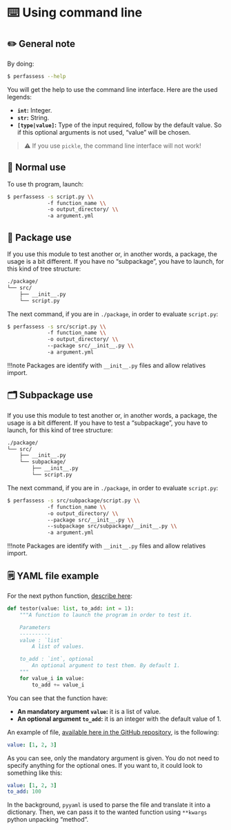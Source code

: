 
# ⌨️ Using command line

## ✏️ General note

By doing:

```sh
$ perfassess --help
```

You will get the help to use the command line interface. Here are the used legends:

- **`int`:** Integer.
- **`str`:** String.
- **`[type|value]`:** Type of the input required, follow by the default value. So if this optional arguments is not used, “value” will be chosen.

> ⚠️ If you use `pickle`, the command line interface will not work!


## 📄 Normal use

To use th program, launch:

```sh
$ perfassess -s script.py \\
             -f function_name \\
             -o output_directory/ \\
             -a argument.yml
```

## 📁 Package use


If you use this module to test another or, in another words, a package, the usage is a bit different. If you have no “subpackage”, you have to launch, for this kind of tree structure:

```sh
./package/
└── src/
    ├── __init__.py
    └── script.py
```

The next command, if you are in `./package`, in order to evaluate `script.py`:

```sh
$ perfassess -s src/script.py \\
             -f function_name \\
             -o output_directory/ \\
             --package src/__init__.py \\
             -a argument.yml
```

!!!note
    Packages are identify with `__init__.py` files and allow relatives import.

## 🗂 Subpackage use

If you use this module to test another or, in another words, a package, the usage is a bit different. If you have to test a “subpackage”, you have to launch, for this kind of tree structure:

```sh
./package/
└── src/
    ├── __init__.py
    └── subpackage/
        ├── __init__.py
        └── script.py
```

The next command, if you are in `./package`, in order to evaluate `script.py`:


```sh
$ perfassess -s src/subpackage/script.py \\
             -f function_name \\
             -o output_directory/ \\
             --package src/__init__.py \\
             --subpackage src/subpackage/__init__.py \\
             -a argument.yml
```

!!!note
    Packages are identify with `__init__.py` files and allow relatives import.

## 🗒 YAML file example

For the next python function, [describe here](../../code_documentation/testor/):

```py
def testor(value: list, to_add: int = 1):
    """A function to launch the program in order to test it.

    Parameters
    ----------
    value : `list`
        A list of values.

    to_add : `int`, optional
        An optional argument to test them. By default 1.
    """
    for value_i in value:
        to_add += value_i
```

You can see that the function have:

- **An mandatory argument `value`:** it is a list of value.
- **An optional argument `to_add`:** it is an integer with the default value of 1.

An example of file, [available here in the GitHub repository](https://github.com/FilouPlains/perfassess/blob/main/data/argument.yml), is the following:

```yaml
value: [1, 2, 3]
```

As you can see, only the mandatory argument is given. You do not need to specify anything for the optional ones. If you want to, it could look to something like this:

```yaml
value: [1, 2, 3]
to_add: 100
```

In the background, `pyyaml` is used to parse the file and translate it into a dictionary. Then, we can pass it to the wanted function using `**kwargs` python unpacking “method”.
